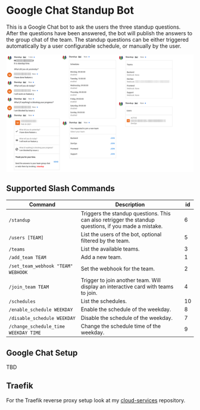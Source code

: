 # Google Chat Standup Bot

This is a Google Chat bot to ask the users the three standup questions. 
After the questions have been answered, the bot will publish the answers to the group chat of the team. 
The standup questions can be either triggered automatically by a user configurable schedule, or manually by the user.

![Screenshots](images/screenshots.png)

## Supported Slash Commands

| Command | Description | id |
| ------- | ----------- | ---|
| `/standup` | Triggers the standup questions. This can also retrigger the standup questions, if you made a mistake. | 6 |
| `/users [TEAM]` | List the users of the bot, optional filtered by the team. | 5 |
| `/teams` | List the available teams. | 3 |
| `/add_team TEAM` | Add a new team. | 1 |
| `/set_team_webhook "TEAM" WEBHOOK` | Set the webhook for the team. | 2 |
| `/join_team TEAM` | Trigger to join another team. Will display an interactive card with teams to join. | 4 |
| `/schedules` | List the schedules. | 10 |
| `/enable_schedule WEEKDAY` | Enable the schedule of the weekday. | 8 |
| `/disable_schedule WEEKDAY` | Disable the schedule of the weekday. | 7 |
| `/change_schedule_time WEEKDAY TIME` | Change the schedule time of the weekday. | 9 |

## Google Chat Setup

TBD

## Traefik

For the Traefik reverse proxy setup look at my [cloud-services](https://github.com/samuelba/cloud-services/tree/master/traefik) repository.
